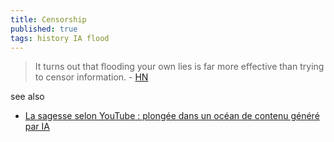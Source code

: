 ```yaml
---
title: Censorship
published: true
tags: history IA flood
---
```

> It turns out that flooding your own lies is far more effective than trying to censor information. - [HN](https://news.ycombinator.com/item?id=42200116)

see also
- [La sagesse selon YouTube : plongée dans un océan de contenu généré par IA ](https://www.youtube.com/watch?v=rJE2qkP0Gk4)